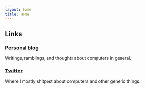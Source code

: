 ```yaml
---
layout: home
title: Home
---
```


## Links

### [Personal blog](https://resir014.github.io)

Writings, ramblings, and thoughts about computers in general.

### [Twitter](https://twitter.com/resir014)

Where I mostly shitpost about computers and other generic things.

